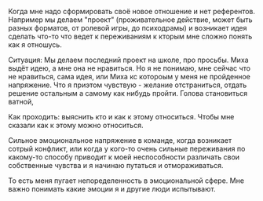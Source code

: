 Когда мне надо сформировать своё новое отношение и нет референтов. Например мы делаем "проект" (проживательное действие, может быть разных форматов, от ролевой игры, до психодрамы) и возникает идея сделать что-то что ведет к переживаниям к кторым мне сложно понять как я отношусь.

Ситуация: Мы делаем последний проект на школе, про просьбы. Миха выдёт идею, а мне она не нравиться. Но я не понимаю, мне сейчас что не нравиться, сама идея, или Миха кс котороым у меня не пройденное напряжение.  Что я приэтом чувствую - желание отстраниться, отдать решение остальным а самому как нибудь пройти. Голова становиться ватной, 

Как проходить: выяснить кто и как к этому относиться. Чтобы мне сказали как к этому можно относиться.

Сильное эмоциональное напряжение в команде, когда возникает сотрый конфликт, или когда у кого-то очень сильные переживания по какому-то способу приводит к моей неспособности различать свои собственные чувства и я начинаю путаться и отмораживаться.

То есть меня пугает непоределенность в эмоциональной сфере. Мне важно понимать какие эмоции я и другие люди испытывают.

